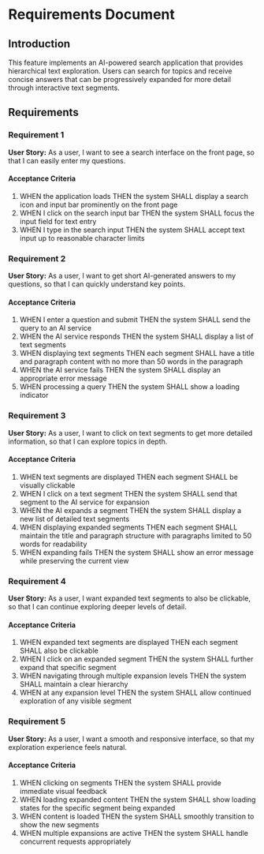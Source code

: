 # Requirements Document

## Introduction

This feature implements an AI-powered search application that provides hierarchical text exploration. Users can search for topics and receive concise answers that can be progressively expanded for more detail through interactive text segments.

## Requirements

### Requirement 1

**User Story:** As a user, I want to see a search interface on the front page, so that I can easily enter my questions.

#### Acceptance Criteria

1. WHEN the application loads THEN the system SHALL display a search icon and input bar prominently on the front page
2. WHEN I click on the search input bar THEN the system SHALL focus the input field for text entry
3. WHEN I type in the search input THEN the system SHALL accept text input up to reasonable character limits

### Requirement 2

**User Story:** As a user, I want to get short AI-generated answers to my questions, so that I can quickly understand key points.

#### Acceptance Criteria

1. WHEN I enter a question and submit THEN the system SHALL send the query to an AI service
2. WHEN the AI service responds THEN the system SHALL display a list of text segments
3. WHEN displaying text segments THEN each segment SHALL have a title and paragraph content with no more than 50 words in the paragraph
4. WHEN the AI service fails THEN the system SHALL display an appropriate error message
5. WHEN processing a query THEN the system SHALL show a loading indicator

### Requirement 3

**User Story:** As a user, I want to click on text segments to get more detailed information, so that I can explore topics in depth.

#### Acceptance Criteria

1. WHEN text segments are displayed THEN each segment SHALL be visually clickable
2. WHEN I click on a text segment THEN the system SHALL send that segment to the AI service for expansion
3. WHEN the AI expands a segment THEN the system SHALL display a new list of detailed text segments
4. WHEN displaying expanded segments THEN each segment SHALL maintain the title and paragraph structure with paragraphs limited to 50 words for readability
5. WHEN expanding fails THEN the system SHALL show an error message while preserving the current view

### Requirement 4

**User Story:** As a user, I want expanded text segments to also be clickable, so that I can continue exploring deeper levels of detail.

#### Acceptance Criteria

1. WHEN expanded text segments are displayed THEN each segment SHALL also be clickable
2. WHEN I click on an expanded segment THEN the system SHALL further expand that specific segment
3. WHEN navigating through multiple expansion levels THEN the system SHALL maintain a clear hierarchy
4. WHEN at any expansion level THEN the system SHALL allow continued exploration of any visible segment

### Requirement 5

**User Story:** As a user, I want a smooth and responsive interface, so that my exploration experience feels natural.

#### Acceptance Criteria

1. WHEN clicking on segments THEN the system SHALL provide immediate visual feedback
2. WHEN loading expanded content THEN the system SHALL show loading states for the specific segment being expanded
3. WHEN content is loaded THEN the system SHALL smoothly transition to show the new segments
4. WHEN multiple expansions are active THEN the system SHALL handle concurrent requests appropriately